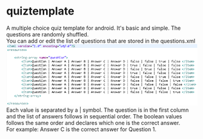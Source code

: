 # quiztemplate
A multiple choice quiz template for android. It's basic and simple. The questions are randomly shuffled.
<br/>
You can add or edit the list of questions that are stored in the questions.xml
<br/>
<img src="https://github.com/dontcomplain/quiztemplate/blob/master/questionsxml.PNG?raw=true" />
<br/>
Each value is separated by a | symbol. The question is in the first column and the list of answers follows in sequential order. The boolean values follows the same order and declares which one is the correct answer.
<br />
For example: Answer C is the correct answer for Question 1.
